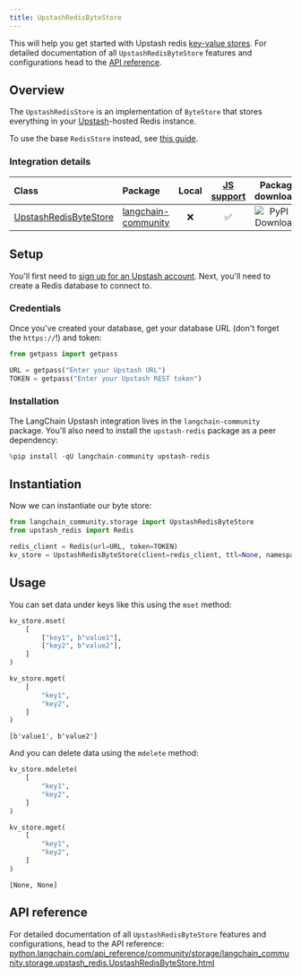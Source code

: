 ```yaml
---
title: UpstashRedisByteStore
---
```


This will help you get started with Upstash redis [key-value stores](/oss/concepts/key_value_stores). For detailed documentation of all `UpstashRedisByteStore` features and configurations head to the [API reference](https://python.langchain.com/api_reference/community/storage/langchain_community.storage.upstash_redis.UpstashRedisByteStore.html).

## Overview

The `UpstashRedisStore` is an implementation of `ByteStore` that stores everything in your [Upstash](https://upstash.com/)-hosted Redis instance.

To use the base `RedisStore` instead, see [this guide](/oss/integrations/stores/redis/).

### Integration details

| Class | Package | Local | [JS support](https://js.langchain.com/docs/integrations/stores/upstash_redis_storage) | Package downloads | Package latest |
| :--- | :--- | :---: | :---: |  :---: | :---: |
| [UpstashRedisByteStore](https://python.langchain.com/api_reference/community/storage/langchain_community.storage.upstash_redis.UpstashRedisByteStore.html) | [langchain-community](https://python.langchain.com/api_reference/community/index.html) | ❌ | ✅ | ![PyPI - Downloads](https://img.shields.io/pypi/dm/langchain_community?style=flat-square&label=%20) | ![PyPI - Version](https://img.shields.io/pypi/v/langchain_community?style=flat-square&label=%20) |

## Setup

You'll first need to [sign up for an Upstash account](https://upstash.com/docs/redis/overall/getstarted). Next, you'll need to create a Redis database to connect to.

### Credentials

Once you've created your database, get your database URL (don't forget the `https://`!) and token:

```python
from getpass import getpass

URL = getpass("Enter your Upstash URL")
TOKEN = getpass("Enter your Upstash REST token")
```

### Installation

The LangChain Upstash integration lives in the `langchain-community` package. You'll also need to install the `upstash-redis` package as a peer dependency:

```python
%pip install -qU langchain-community upstash-redis
```

## Instantiation

Now we can instantiate our byte store:

```python
from langchain_community.storage import UpstashRedisByteStore
from upstash_redis import Redis

redis_client = Redis(url=URL, token=TOKEN)
kv_store = UpstashRedisByteStore(client=redis_client, ttl=None, namespace="test-ns")
```

## Usage

You can set data under keys like this using the `mset` method:

```python
kv_store.mset(
    [
        ["key1", b"value1"],
        ["key2", b"value2"],
    ]
)

kv_store.mget(
    [
        "key1",
        "key2",
    ]
)
```

```output
[b'value1', b'value2']
```

And you can delete data using the `mdelete` method:

```python
kv_store.mdelete(
    [
        "key1",
        "key2",
    ]
)

kv_store.mget(
    [
        "key1",
        "key2",
    ]
)
```

```output
[None, None]
```

## API reference

For detailed documentation of all `UpstashRedisByteStore` features and configurations, head to the API reference: [python.langchain.com/api_reference/community/storage/langchain_community.storage.upstash_redis.UpstashRedisByteStore.html](https://python.langchain.com/api_reference/community/storage/langchain_community.storage.upstash_redis.UpstashRedisByteStore.html)
